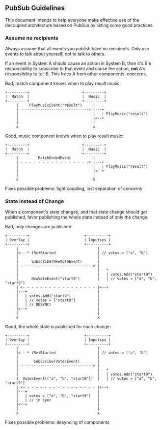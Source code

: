 
## PubSub Guidelines

This document intends to help everyone make effective use of the decoupled architecture
based on PubSub by listing some good practices.
 
### Assume no recipients

Always assume that all events you publish have no recipients.
Only use events to talk about yourself, not to talk to others.

If an event in System A should cause an action in System B,
then it's B's responsibility to subscribe to that event and cause the action,
**not** A's responsibility to tell B.
This frees A from other components' concerns.

Bad, match component knows when to play result music:

    +---------+                        +---------+
    |  Match  |                        |  Music  |
    +---------+                        +---------+
         |     PlayMusicEvent("result")     |
         | -------------------------------> |---+
         |                                  |   | PlayMusic("result")
         |                                  |<--+
         |                                  |
         x                                  x
 
Good, music component knows when to play result music:

    +---------+                        +---------+
    |  Match  |                        |  Music  |
    +---------+                        +---------+
         |         MatchEndedEvent          |
         | - - - - - - - - - - - - - - - -> |---+
         |                                  |   | PlayMusic("result")
         |                                  |<--+
         |                                  |
         x                                  x

Fixes possible problems: tight coupling, lost separation of concerns 

### State instead of Change

When a component's state changes, and that state change should get published,
favor publishing the whole state instead of only the change.
 
Bad, only changes are published:

    +---------+                         +----------+
    | Overlay |                         | Inputsys |
    +---------+                         +----------+
         |                                    |
         |<---* (Re)Started                   | // votes = ["a", "b"]
         |                                    |
         |      Subscribe(NewVoteEvent)       |
         | ---------------------------------> |
         |                                    |   *
         |                                    |   | votes.Add("start9")
         |      NewVoteEvent("start9")        |   | // votes = ["a", "b", "start9"]
         | <- - - - - - - - - - - - - - - - - |<--+
         |---+                                |
         |   | votes.Add("start9")            |
         |   | // votes = ["start9"]          |
         |   | // DESYNC!                     |
         |<--+                                |
         |                                    |
         x                                    x

Good, the whole state is published for each change:

    +---------+                         +----------+
    | Overlay |                         | Inputsys |
    +---------+                         +----------+
         |                                    |
         |<---* (Re)Started                   | // votes = ["a", "b"]
         |                                    |
         |       Subscribe(VotesEvent)        |
         | ---------------------------------> |
         |                                    |   *
         |                                    |   | votes.Add("start9")
         |  VotesEvent(["a", "b", "start9"])  |   | // votes = ["a", "b", "start9"]
         | <- - - - - - - - - - - - - - - - - |<--+
         |---+                                |
         |   | votes = ["a", "b", "start9"]   |
         |   | // in sync                     |
         |<--+                                |
         |                                    |
         x                                    x

Fixes possible problems: desyncing of components 
